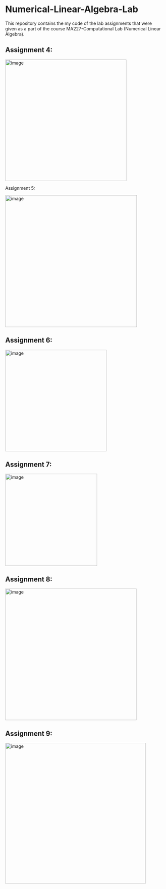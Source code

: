 # Numerical-Linear-Algebra-Lab

This repository contains the my code of the lab assignments that were given as a part of the course MA227-Computational Lab (Numerical Linear Algebra). 


## Assignment 4:

<img width="384" alt="image" src="https://github.com/darishkhan/Numerical-Linear-Algebra-Lab/assets/93848997/40ce77dd-98e1-4fd1-902d-8fcd0db715ad">


Assignment 5:

<img width="417" alt="image" src="https://github.com/darishkhan/Numerical-Linear-Algebra-Lab/assets/93848997/cefa4557-b766-438a-a8fe-ed52e693a221">


## Assignment 6:

<img width="321" alt="image" src="https://github.com/darishkhan/Numerical-Linear-Algebra-Lab/assets/93848997/5613c7b5-c8af-45be-b3c9-5e9f918cdca6">


## Assignment 7:

<img width="291" alt="image" src="https://github.com/darishkhan/Numerical-Linear-Algebra-Lab/assets/93848997/360507db-8173-4d1c-9c13-01c086d2ac83">



## Assignment 8:

<img width="416" alt="image" src="https://github.com/darishkhan/Numerical-Linear-Algebra-Lab/assets/93848997/448af450-95d5-43d9-957e-ac6beda03b01">



## Assignment 9:

<img width="445" alt="image" src="https://github.com/darishkhan/Numerical-Linear-Algebra-Lab/assets/93848997/cbdb3612-8dc6-42e9-aa42-a66f319c03e9">


